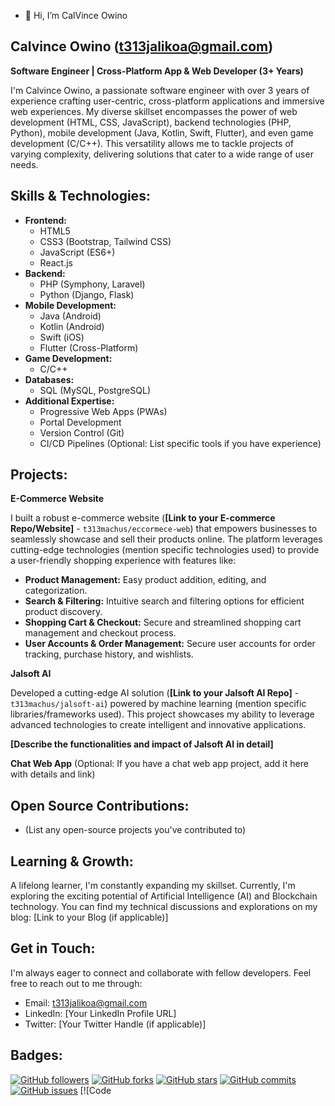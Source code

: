 - 👋 Hi, I’m CalVince Owino

## Calvince Owino (t313jalikoa@gmail.com)

**Software Engineer | Cross-Platform App & Web Developer (3+ Years)**

I'm Calvince Owino, a passionate software engineer with over 3 years of experience crafting user-centric, cross-platform applications and immersive web experiences. My diverse skillset encompasses the power of web development (HTML, CSS, JavaScript), backend technologies (PHP, Python), mobile development (Java, Kotlin, Swift, Flutter), and even game development (C/C++). This versatility allows me to tackle projects of varying complexity, delivering solutions that cater to a wide range of user needs.

## Skills & Technologies:

* **Frontend:**
    * HTML5
    * CSS3 (Bootstrap, Tailwind CSS)
    * JavaScript (ES6+)
    * React.js
* **Backend:**
    * PHP (Symphony, Laravel)
    * Python (Django, Flask)
* **Mobile Development:**
    * Java (Android)
    * Kotlin (Android)
    * Swift (iOS)
    * Flutter (Cross-Platform)
* **Game Development:**
    * C/C++
* **Databases:**
    * SQL (MySQL, PostgreSQL)
* **Additional Expertise:**
    * Progressive Web Apps (PWAs)
    * Portal Development
    * Version Control (Git)
    * CI/CD Pipelines (Optional: List specific tools if you have experience)

## Projects:

**E-Commerce Website**

I built a robust e-commerce website (**[Link to your E-commerce Repo/Website]** - `t313machus/eccormece-web`) that empowers businesses to seamlessly showcase and sell their products online. The platform leverages cutting-edge technologies (mention specific technologies used) to provide a user-friendly shopping experience with features like:

* **Product Management:** Easy product addition, editing, and categorization.
* **Search & Filtering:** Intuitive search and filtering options for efficient product discovery.
* **Shopping Cart & Checkout:** Secure and streamlined shopping cart management and checkout process.
* **User Accounts & Order Management:** Secure user accounts for order tracking, purchase history, and wishlists.

**Jalsoft AI**

Developed a cutting-edge AI solution (**[Link to your Jalsoft AI Repo]** - `t313machus/jalsoft-ai`) powered by machine learning (mention specific libraries/frameworks used). This project showcases my ability to leverage advanced technologies to create intelligent and innovative applications.

**[Describe the functionalities and impact of Jalsoft AI in detail]**

**Chat Web App** (Optional: If you have a chat web app project, add it here with details and link)

## Open Source Contributions:

* (List any open-source projects you've contributed to)

## Learning & Growth:

A lifelong learner, I'm constantly expanding my skillset. Currently, I'm exploring the exciting potential of Artificial Intelligence (AI) and Blockchain technology. You can find my technical discussions and explorations on my blog: [Link to your Blog (if applicable)]

## Get in Touch:

I'm always eager to connect and collaborate with fellow developers. Feel free to reach out to me through:

* Email: t313jalikoa@gmail.com
* LinkedIn: [Your LinkedIn Profile URL]
* Twitter: [Your Twitter Handle (if applicable)]

## Badges:

[![GitHub followers](https://img.shields.io/github/followers/t313machus?style=social)](https://github.com/t313machus)
[![GitHub forks](https://img.shields.io/github/forks/t313machus/eccormece-web?style=social)](https://github.com/t313machus/eccormece-web)
[![GitHub stars](https://img.shields.io/github/stars/t313machus/eccormece-web?style=social)](https://github.com/t313machus/eccormece-web)
[![GitHub commits](https://img.shields.io/github/commits/t313machus/eccormece-web?style=social)](https://github.com/t313machus/eccormece-web)
[![GitHub issues](https://img.shields.io/github/issues/t313machus/eccormece-web?style=social)](https://github.com/t313machus/eccormece-web)
[![Code

